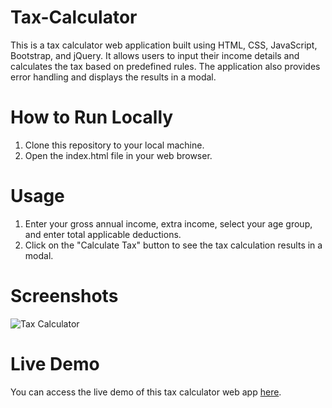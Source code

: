 # Tax-Calculator
This is a tax calculator web application built using HTML, CSS, JavaScript, Bootstrap, and jQuery. It allows users to input their income details and calculates the tax based on predefined rules. The application also provides error handling and displays the results in a modal.
#  How to Run Locally
1.  Clone this repository to your local machine.
2.  Open the index.html file in your web browser.
#  Usage
1.  Enter your gross annual income, extra income, select your age group, and enter total applicable deductions.
2.  Click on the "Calculate Tax" button to see the tax calculation results in a modal.
#  Screenshots
![Tax Calculator](https://your-screenshot-link.com)
#  Live Demo
You can access the live demo of this tax calculator web app [here](https://ghanaram.github.io/Tax-Calculator/).
